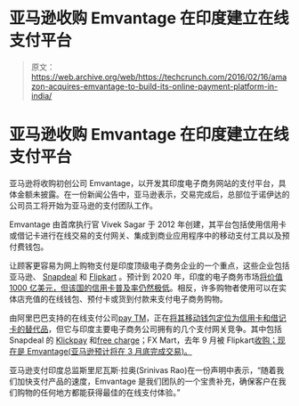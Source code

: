 # 亚马逊收购 Emvantage 在印度建立在线支付平台 

> 原文：<https://web.archive.org/web/https://techcrunch.com/2016/02/16/amazon-acquires-emvantage-to-build-its-online-payment-platform-in-india/>

# 亚马逊收购 Emvantage 在印度建立在线支付平台

亚马逊将收购初创公司 Emvantage，以开发其印度电子商务网站的支付平台，具体金额未披露。在一份新闻公告中，亚马逊表示，交易完成后，总部位于诺伊达的公司员工将开始为亚马逊的支付团队工作。

Emvantage 由首席执行官 Vivek Sagar 于 2012 年创建，其平台包括使用信用卡或借记卡进行在线交易的支付网关、集成到商业应用程序中的移动支付工具以及预付费钱包。

让顾客更容易为网上购物支付是印度顶级电子商务企业的一个重点，这些企业包括亚马逊、 [Snapdeal](https://web.archive.org/web/20230124225922/http://www.snapdeal.com/) 和 [Flipkart](https://web.archive.org/web/20230124225922/http://www.flipkart.com/) 。预计到 2020 年，印度的电子商务市场[将价值 1000 亿美元，但该国的](https://web.archive.org/web/20230124225922/http://economictimes.indiatimes.com/industry/services/retail/indias-ecommerce-market-to-breach-100-billion-mark-by-fy20-goldman-sachs/articleshow/49532128.cms)[信用卡普及率仍然极低](https://web.archive.org/web/20230124225922/http://www.livemint.com/Consumer/lDBi23vsb6ZXbs5Ab0sKgM/Digital-payments-in-India-to-touch-Rs12-trillion-by-Dec-re.html)。相反，许多购物者使用可以在实体店充值的在线钱包、预付卡或货到付款来支付电子商务购物。

由阿里巴巴支持的在线支付公司[pay TM](https://web.archive.org/web/20230124225922/http://economictimes.indiatimes.com/industry/banking/finance/banking/alibaba-ant-financial-invest-about-680-million-in-paytm-up-stake-to-40/articleshow/49148651.cms)，正在[将其移动钱包定位为信用卡和借记卡的替代品](https://web.archive.org/web/20230124225922/http://www.hindustantimes.com/business/paytm-targets-credit-and-debit-cards-in-big-offline-retail-push/story-e1yJ2w4pi6Nbt7PI2WZYHM.html)，但它与印度主要电子商务公司拥有的几个支付网关竞争。其中包括 Snapdeal 的 [Klickpay](https://web.archive.org/web/20230124225922/http://www.klickpay.in/) 和[free charge](https://web.archive.org/web/20230124225922/https://www.freecharge.in/)；FX Mart，去年 9 月被 Flipkart[收购；现在是 Emvantage(亚马逊预计将在 3 月底完成交易)。](https://web.archive.org/web/20230124225922/http://www.livemint.com/Companies/vSkZoy2wN4psdUpqIV37TJ/Flipkart-buys-payment-services-firm-FX-Mart.html)

亚马逊支付印度总监斯里尼瓦斯·拉奥(Srinivas Rao)在一份声明中表示，“随着我们加快支付产品的速度，Emvantage 是我们团队的一个宝贵补充，确保客户在我们购物的任何地方都能获得最佳的在线支付体验。”